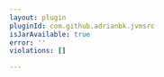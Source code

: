 ```yaml
---
layout: plugin
pluginId: com.github.adrianbk.jvmsrc
isJarAvailable: true
error: ''
violations: []

---
```

